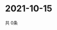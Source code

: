 # 2021-10-15
  共 0条

  <!-- BEGIN -->
  <!-- 最后更新时间Fri Oct 15 2021 07:03:23 GMT+0000 (Coordinated Universal Time) -->
  
  <!-- END -->
  
  